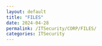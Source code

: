 ```yaml
---
layout: default
title: "FILES"
date: 2024-04-28
permalink: /ITSecurity/CORP/FILES/
categories: ITSecurity
---
```

